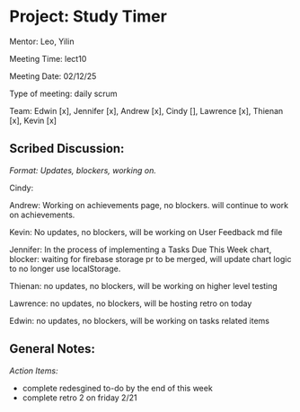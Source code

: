 # Project: Study Timer
Mentor: Leo, Yilin

Meeting Time: lect10

Meeting Date: 02/12/25

Type of meeting: daily scrum

Team: Edwin [x], Jennifer [x], Andrew [x], Cindy [], Lawrence [x], Thienan [x], Kevin [x]

## Scribed Discussion:
_Format: Updates, blockers, working on._

Cindy:  

Andrew: Working on achievements page, no blockers. will continue to work on achievements.

Kevin: No updates, no blockers, will be working on User Feedback md file

Jennifer: In the process of implementing a Tasks Due This Week chart, blocker: waiting for firebase storage pr to be merged, will update chart logic to no longer use localStorage.

Thienan: no updates, no blockers, will be working on higher level testing

Lawrence: no updates, no blockers, will be hosting retro on today

Edwin: no updates, no blockers, will be working on tasks related items
## General Notes:

*Action Items:*
- complete redesgined to-do by the end of this week
- complete retro 2 on friday 2/21